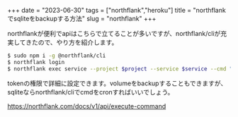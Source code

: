 +++
date = "2023-06-30"
tags = ["northflank","heroku"]
title = "northflankでsqliteをbackupする方法"
slug = "northflank"
+++

northflankが便利でapiはこちらで立てることが多いですが、northflank/cliが充実してきたので、やり方を紹介します。

```sh
$ sudo npm i -g @northflank/cli
$ northflank login
$ northflank exec service --project $project --service $service --cmd "cp -rf /data/new.sqlite /data/`date '+%Y%m%d'`.sqlite"
```

tokenの権限で詳細に設定できます。volumeをbackupすることもできますが、sqliteならnorthflank/cliでcmdをcronすればいいでしょう。

https://northflank.com/docs/v1/api/execute-command
